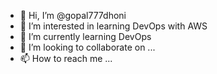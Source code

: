 - 👋 Hi, I’m @gopal777dhoni
- 👀 I’m interested in learning DevOps with AWS
- 🌱 I’m currently learning DevOps
- 💞️ I’m looking to collaborate on ...
- 📫 How to reach me ...

<!---
gopal777dhoni/gopal777dhoni is a ✨ special ✨ repository because its `README.md` (this file) appears on your GitHub profile.
You can click the Preview link to take a look at your changes.
--->
